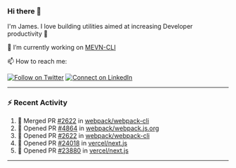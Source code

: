 ### Hi there 👋

I'm James. I love building utilities aimed at increasing Developer productivity :raised_hands: 

🔭 I’m currently working on [MEVN-CLI](https://github.com/madlabsinc/mevn-cli)

📫 How to reach me:

[![Follow on Twitter](https://img.shields.io/badge/--twitter?label=Twitter&logo=Twitter&style=social)](https://twitter.com/james_madhacks) [![Connect on LinkedIn](https://img.shields.io/badge/--linkedin?label=LinkedIn&logo=LinkedIn&style=social)](https://www.linkedin.com/in/jamesgeorge007)

---

### :zap: Recent Activity

<!--START_SECTION:activity-->
1. 🎉 Merged PR [#2622](https://github.com/webpack/webpack-cli/pull/2622) in [webpack/webpack-cli](https://github.com/webpack/webpack-cli)
2. 💪 Opened PR [#4864](https://github.com/webpack/webpack.js.org/pull/4864) in [webpack/webpack.js.org](https://github.com/webpack/webpack.js.org)
3. 💪 Opened PR [#2622](https://github.com/webpack/webpack-cli/pull/2622) in [webpack/webpack-cli](https://github.com/webpack/webpack-cli)
4. 💪 Opened PR [#24018](https://github.com/vercel/next.js/pull/24018) in [vercel/next.js](https://github.com/vercel/next.js)
5. 💪 Opened PR [#23880](https://github.com/vercel/next.js/pull/23880) in [vercel/next.js](https://github.com/vercel/next.js)
<!--END_SECTION:activity-->

---

<!--
**jamesgeorge007/jamesgeorge007** is a ✨ _special_ ✨ repository because its `README.md` (this file) appears on your GitHub profile.

Here are some ideas to get you started:

- 🌱 I’m currently learning ...
- 👯 I’m looking to collaborate on ...
- 🤔 I’m looking for help with ...
- 💬 Ask me about ...
- 😄 Pronouns: ...
- ⚡ Fun fact: ...
-->
